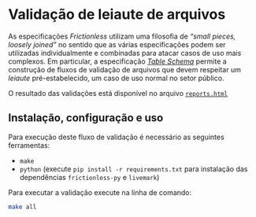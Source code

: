 # Validação de leiaute de arquivos

As especificações _Frictionless_ utilizam uma filosofia de _“small pieces, loosely joined”_ no sentido que as várias especificações podem ser utilizadas individualmente e combinadas para atacar casos de uso mais complexos.
Em particular, a especificação [_Table Schema_](https://specs.frictionlessdata.io/table-schema/) permite a construção de fluxos de validação de arquivos que devem respeitar um _leiaute_ pré-estabelecido, um caso de uso normal no setor público.

O resultado das validações está disponível no arquivo [`reports.html`](https://htmlpreview.github.io/?github.com/transparencia-mg/validacao-leiaute/blob/main/report.html)

## Instalação, configuração e uso

Para execução deste fluxo de validação é necessário as seguintes ferramentas:

- `make`
- `python` (execute `pip install -r requirements.txt` para instalação das dependências `frictionless-py` e `livemark`)

Para executar a validação execute na linha de comando:

```bash
make all
```